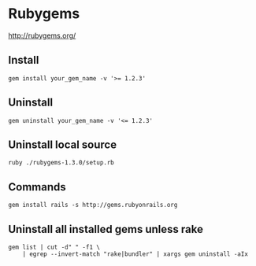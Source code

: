 # Rubygems

<http://rubygems.org/>

## Install

    gem install your_gem_name -v '>= 1.2.3'

## Uninstall

    gem uninstall your_gem_name -v '<= 1.2.3'

## Uninstall local source

    ruby ./rubygems-1.3.0/setup.rb

## Commands

    gem install rails -s http://gems.rubyonrails.org

## Uninstall all installed gems unless rake

    gem list | cut -d" " -f1 \
        | egrep --invert-match "rake|bundler" | xargs gem uninstall -aIx
